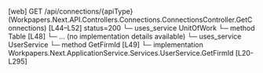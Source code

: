 [web] GET /api/connections/{apiType}  (Workpapers.Next.API.Controllers.Connections.ConnectionsController.GetConnections)  [L44–L52] status=200
  └─ uses_service UnitOfWork
    └─ method Table [L48]
      └─ ... (no implementation details available)
  └─ uses_service UserService
    └─ method GetFirmId [L49]
      └─ implementation Workpapers.Next.ApplicationService.Services.UserService.GetFirmId [L20-L295]

